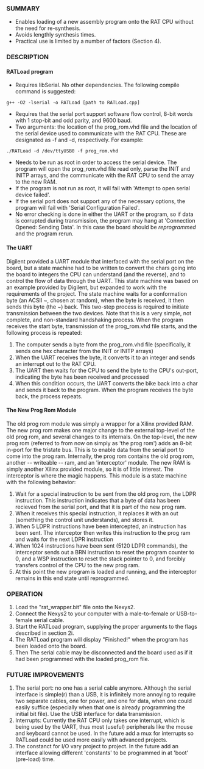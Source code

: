 ### SUMMARY
* Enables loading of a new assembly program onto the RAT CPU without the need for re-synthesis.
* Avoids lengthly synthesis times.
* Practical use is limited by a number of factors (Section 4).

### DESCRIPTION
#### RATLoad program
* Requires libSerial. No other dependencies. The following compile command is suggested:
```
g++ -O2 -lserial -o RATLoad [path to RATLoad.cpp]
```
* Requires that the serial port support software flow control, 8-bit words with 1 stop-bit and odd parity, and 9600 baud.
* Two arguments: the location of the prog_rom.vhd file and the location of the serial device used to communicate with the RAT CPU. These are designated as -f and -d, respectively. For example:
```
./RATLoad -d /dev/ttyUSB0 -f prog_rom.vhd
```
* Needs to be run as root in order to access the serial device. The program will open the prog_rom.vhd file read only, parse the INIT and INITP arrays, and the communicate with the RAT CPU to send the array to the new RAM.
* If the program is not run as root, it will fail with 'Attempt to open serial device failed'.
* If the serial port does not support any of the necessary options, the program will fail with 'Serial Configuration Failed'.
* No error checking is done in either the UART or the program, so if data is corrupted during transmission, the program may hang at 'Connection Opened: Sending Data'. In this case the board should be *reprogrammed* and the program rerun.

#### The UART
Digilent provided a UART module that interfaced with the serial port on the board, but a state machine had to be written to convert the chars going into the board to integers the CPU can understand (and the reverse), and to control the flow of data through the UART. This state machine was based on an example provided by Digilent, but expanded to work with the requirements of the project. The state machine waits for a conformation byte (an ACSII ~, chosen at random), when the byte is received, it then sends this byte (the ~) back. This two-step process is required to initiate transmission between the two devices. Note that this is a very simple, not complete, and non-standard handshaking process. When the program receives the start byte, transmission of the prog_rom.vhd file starts, and the following process is repeated:
1. The computer sends a byte from the prog_rom.vhd file (specifically, it sends one hex character from the INIT or INITP arrays)
2. When the UART receives the byte, it converts it to an integer and sends an interrupt out to the RAT CPU.
3. The UART then waits for the CPU to send the byte to the CPU's out-port, indicating the byte has been received and processed
4. When this condition occurs, the UART converts the bike back into a char and sends it back to the program. When the program receives the byte back, the process repeats.

#### The New Prog Rom Module
The old prog rom module was simply a wrapper for a Xilinx provided RAM. The new prog rom makes one major change to the external top-level of the old prog rom, and several changes to its internals. On the top-level, the new prog rom (referred to from now on simply as 'the prog rom') adds an 8-bit in-port for the tristate bus. This is to enable data from the serial port to come into the prog ram. Internally, the prog rom contains the old prog rom, another -- writeable -- ram, and an 'interceptor' module. The new RAM is simply another Xilinx provided module, so it is of little interest. The interceptor is where the magic happens. This module is a state machine with the following behavior:
1. Wait for a special instruction to be sent from the old prog rom, the LDPR instruction. This instruction indicates that a byte of data has been recieved from the serial port, and that it is part of the new prog ram.
2. When it receives this special instruction, it replaces it with an out (something the control unit understands), and stores it.
3. When 5 LDPR instructions have been intercepted, an instruction has been sent. The interceptor then writes this instruction to the prog ram and waits for the next LDPR instruction
4. When 1024 instructions have been sent (5120 LDPR commands), the interceptor sends out a BRN instruction to reset the program counter to 0, and a WSP instruction to reset the stack pointer to 0, and forcibly transfers control of the CPU to the new prog ram.
5. At this point the new program is loaded and running, and the interceptor remains in this end state until reprogrammed.

### OPERATION
1. Load the "rat_wrapper.bit" file onto the Nexys2.
2. Connect the Nexys2 to your computer with a male-to-female or USB-to-female serial cable.
3. Start the RATLoad program, supplying the proper arguments to the flags described in section 2i.
4. The RATLoad program will display "Finished!" when the program has been loaded onto the board.
5. Then The serial cable may be disconnected and the board used as if it had been programmed with the loaded prog_rom file.

### FUTURE IMPROVEMENTS
1. The serial port: no one has a serial cable anymore. Although the serial interface is simple(r) than a USB, it is infinitely more annoying to require two separate cables, one for power, and one for data, when one could easily suffice (especially when that one is already programming the initial bit file). Use the USB interface for data transmission.
2. Interrupts: Currently the RAT CPU only takes one interrupt, which is being used by the UART, thus most (useful) peripherals like the mouse and keyboard cannot be used. In the future add a mux for interrupts so RATLoad could be used more easily with advanced projects.
3. The constanct for I/O vary project to project. In the future add an interface allowing different 'constants' to be programmed in at 'boot' (pre-load) time.
